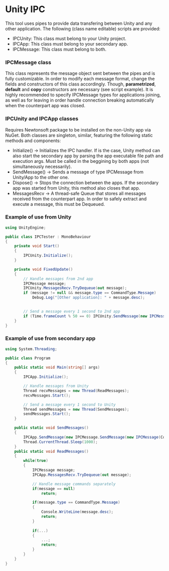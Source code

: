 
# Unity IPC

This tool uses pipes to provide data transfering between Unity and any other application. The following (class name editable) scripts are provided:

- IPCUnity: This class must belong to your Unity project.
- IPCApp: This class must belong to your secondary app. 
- IPCMessage: This class must belong to both.

### IPCMessage class
This class represents the message object sent between the pipes and is fully customizable. In order to modify each message format, change the fields and constructors of this class accordingly. Though, **parametrized**, **default** and **copy** constructors are necessary (see script example). It is highly recommended to specify IPCMessage types for applications joining, as well as for leaving in order handle connection breaking automatically when the counterpart app was closed.

### IPCUnity and IPCApp classes
Requires Newtonsoft package to be installed on the non-Unity app via NuGet. Both classes are singleton, similar, featuring the following static methods and components:

- Initialize() -> Initializes the IPC handler. If is the case, Unity method can also start the secondary app by parsing the app executable file path and execution args. Must be called in the beggining by both apps (not simultaneously necessarily).
- SendMessage() -> Sends a message of type IPCMessage from Unity/App to the other one.
- Dispose() -> Stops the connection between the apps. If the secondary app was started from Unity, this method also closes that app.
- MessagesRecv -> A thread-safe Queue that stores all messages received from the counterpart app. In order to safely extract and execute a message, this must be Dequeued.

### Example of use from Unity
```csharp
using UnityEngine;

public class IPCTester : MonoBehaviour
{
    private void Start()
    {
        IPCUnity.Initialize();
    }

    private void FixedUpdate()
    {
        // Handle messages from 2nd app
        IPCMessage message;
        IPCUnity.MessagesRecv.TryDequeue(out message);
        if (message != null && message.type == CommandType.Message)        
            Debug.Log("[Other application]: " + message.desc);
        

        // Send a message every 1 second to 2nd app
        if (Time.frameCount % 50 == 0) IPCUnity.SendMessage(new IPCMessage(CommandType.Message, "Hello from Unity!"));
    }
}
```
### Example of use from secondary app
```csharp
using System.Threading;

public class Program
{
    public static void Main(string[] args)
    {
        IPCApp.Initialize();

        // Handle messages from Unity
        Thread recvMessages = new Thread(ReadMessages);
        recvMessages.Start();

        // Send a message every 1 second to Unity
        Thread sendMessages = new Thread(SendMessages);
        sendMessages.Start();
    }

    public static void SendMessages()
    {
        IPCApp.SendMessage(new IPCMessage.SendMessage(new IPCMessage(CommandType.Message, "Hello from 2ndApp!"));
        Thread.CurrentThread.Sleep(1000);
    }
    public static void ReadMessages()
    {
        while(true)
        {
            IPCMessage message;
            IPCApp.MessagesRecv.TryDequeue(out message);

            // Handle message commands separately
            if(message == null)
                return;

            if(message.type == CommandType.Message)
            {
                Console.WriteLine(message.desc);
                return;
            }
            
            if(...)
            {
                ...;
                return;
            }
        }
    }
}

```